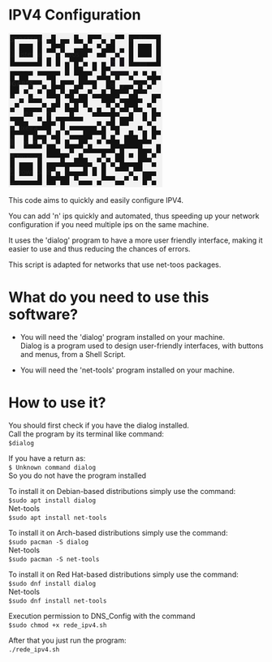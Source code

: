 # IPV4 Configuration
![all text](https://github.com/dioxfile/Network-Scripts/raw/master/IPV4_Config/rede_ipv4.png)

This code aims to quickly and easily configure IPV4.

You can add 'n' ips quickly and automated, thus speeding up your network configuration if you need multiple ips on the same machine.

It uses the 'dialog' program to have a more user friendly interface, making it easier to use and thus reducing the chances of errors.

This script is adapted for networks that use net-toos packages.

# What do you need to use this software?
- You will need the 'dialog' program installed on your machine.<br/>
Dialog is a program used to design user-friendly interfaces, with buttons and menus, from a Shell Script.<br/>

- You will need the 'net-tools' program installed on your machine.<br/>

# How to use it?
You should first check if you have the dialog installed.<br/>
Call the program by its terminal like command:<br/>
`$dialog`<br/>

If you have a return as:<br/>
`$ Unknown command dialog`<br/>
So you do not have the program installed<br/>

To install it on Debian-based distributions simply use the command:<br/>
`$sudo apt install dialog`<br/>
Net-tools<br/>
`$sudo apt install net-tools`<br/>

To install it on Arch-based distributions simply use the command:<br/>
`$sudo pacman -S dialog`<br/>
Net-tools<br/>
`$sudo pacman -S net-tools`<br/>

To install it on Red Hat-based distributions simply use the command:<br/>
`$sudo dnf install dialog`<br/>
Net-tools<br/>
`$sudo dnf install net-tools`<br/>


Execution permission to DNS_Config with the command<br/>
`$sudo chmod +x rede_ipv4.sh`<br/>

After that you just run the program:<br/>
`./rede_ipv4.sh`


